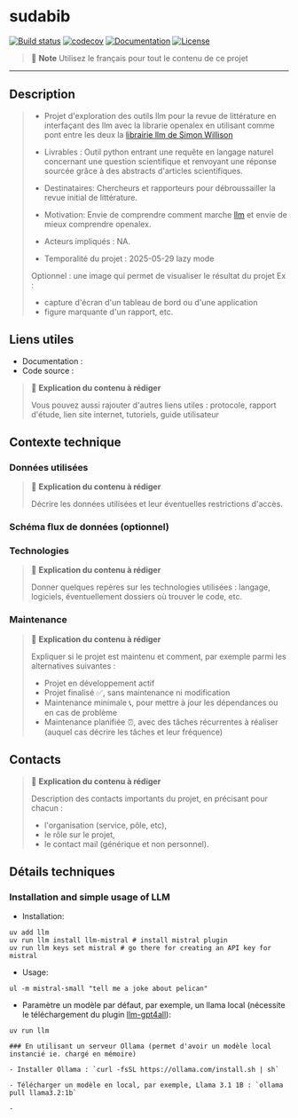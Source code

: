 # sudabib


[![Build status](https://img.shields.io/github/actions/workflow/status/strayMat/sudabib/main.yml?branch=main)](https://github.com/strayMat/sudabib/actions/workflows/main.yml?query=branch%3Amain)
[![codecov](https://codecov.io/gh/strayMat/sudabib/branch/main/graph/badge.svg)](https://codecov.io/gh/strayMat/sudabib)
[![Documentation](https://img.shields.io/badge/docs-latest-blue.svg)](https://strayMat.github.com/sudabib/)
[![License](https://img.shields.io/github/license/strayMat/sudabib)](https://img.shields.io/github/license/strayMat/sudabib)


> 📝 **Note**
> Utilisez le français pour tout le contenu de ce projet

---

## Description

> - Projet d'exploration des outils llm pour la revue de littérature en interfaçant des llm avec la librarie openalex en utilisant comme pont entre les deux la [librairie llm de Simon Willison](https://github.com/simonw/llm)
> - Livrables : Outil python entrant une requête en langage naturel concernant une question scientifique et renvoyant une réponse sourcée grâce à des abstracts d'articles scientifiques.
> - Destinataires: Chercheurs et rapporteurs pour débroussailler la revue initial de littérature. 
> - Motivation: Envie de comprendre comment marche [llm]() et envie de mieux comprendre openalex.
>
> - Acteurs impliqués : NA.
> - Temporalité du projet : 2025-05-29 lazy mode 
>
> Optionnel : une image qui permet de visualiser le résultat du projet
> Ex :
>
> - capture d'écran d'un tableau de bord ou d'une application
> - figure marquante d'un rapport, etc.

## Liens utiles

- Documentation :
- Code source : 

> 📝 **Explication du contenu à rédiger**
>
> Vous pouvez aussi rajouter d'autres liens utiles : protocole, rapport d'étude, lien site internet, tutoriels, guide utilisateur

## Contexte technique

### Données utilisées

> 📝 **Explication du contenu à rédiger**
>
> Décrire les données utilisées et leur éventuelles restrictions d'accès.

### Schéma flux de données (optionnel)

### Technologies

> 📝 **Explication du contenu à rédiger**
>
> Donner quelques repères sur les technologies utilisées : langage, logiciels, éventuellement dossiers où trouver le code, etc.

### Maintenance

> 📝 **Explication du contenu à rédiger**
>
> Expliquer si le projet est maintenu et comment, par exemple parmi les alternatives suivantes :
>
> - Projet en développement actif
> - Projet finalisé ✅, sans maintenance ni modification
> - Maintenance minimale 📞, pour mettre à jour les dépendances ou en cas de problème
> - Maintenance planifiée ⏰, avec des tâches récurrentes à réaliser (auquel cas décrire les tâches et leur fréquence)

## Contacts

> 📝 **Explication du contenu à rédiger**
>
> Description des contacts importants du projet, en précisant pour chacun :
>
> - l'organisation (service, pôle, etc),
> - le rôle sur le projet,
> - le contact mail (générique et non personnel).

## Détails techniques

### Installation and simple usage of LLM

- Installation: 

```
uv add llm
uv run llm install llm-mistral # install mistral plugin
uv run llm keys set mistral # go there for creating an API key for mistral
```

- Usage:

```
ul -m mistral-small "tell me a joke about pelican"
``` 

- Paramètre un modèle par défaut, par exemple, un llama local (nécessite le téléchargement du plugin [llm-gpt4all](https://github.com/simonw/llm-gpt4all)):

```
uv run llm 

### En utilisant un serveur Ollama (permet d'avoir un modèle local instancié ie. chargé en mémoire) 

- Installer Ollama : `curl -fsSL https://ollama.com/install.sh | sh`

- Télécharger un modèle en local, par exemple, Llama 3.1 1B : `ollama pull llama3.2:1b`

- 